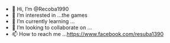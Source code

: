 - 👋 Hi, I’m @Recoba1990
- 👀 I’m interested in ...the games 
- 🌱 I’m currently learning ...
- 💞️ I’m looking to collaborate on ...
- 📫 How to reach me ...https://www.facebook.com/resuba1390 

<!---
Recoba1990/Recoba1990 is a ✨ special ✨ repository because its `README.md` (this file) appears on your GitHub profile.
You can click the Preview link to take a look at your changes.
--->
